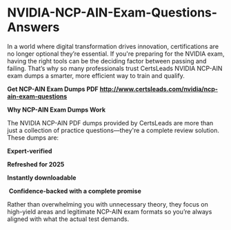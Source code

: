 # NVIDIA-NCP-AIN-Exam-Questions-Answers
<p>In a world where digital transformation drives innovation, certifications are no longer optional they&rsquo;re essential. If you&#39;re preparing for the NVIDIA exam, having the right tools can be the deciding factor between passing and failing. That&rsquo;s why so many professionals trust CertsLeads NVIDIA NCP-AIN exam dumps a smarter, more efficient way to train and qualify.</p> <p><strong>Get NCP-AIN Exam Dumps PDF&nbsp;<a href="http://www.certsleads.com/nvidia/ncp-ain-exam-questions">http://www.certsleads.com/nvidia/ncp-ain-exam-questions</a></strong></p> <p><strong>Why NCP-AIN Exam Dumps Work</strong></p> <p>The NVIDIA NCP-AIN PDF dumps provided by CertsLeads are more than just a collection of practice questions&mdash;they&#39;re a complete review solution. These dumps are:</p> <p><strong>Expert-verified</strong></p> <p><strong>Refreshed for 2025</strong></p> <p><strong>Instantly downloadable</strong></p> <p>&nbsp;<strong>Confidence-backed with a complete promise</strong></p> <p>Rather than overwhelming you with unnecessary theory, they focus on high-yield areas and legitimate NCP-AIN exam formats so you&rsquo;re always aligned with what the actual test demands.</p> <p>&nbsp;</p>
